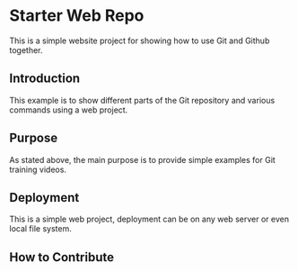 # Starter Web Repo

This is a simple website project for showing how to use Git and Github together.

## Introduction

This example is to show different parts of the Git repository and various commands using a web project.

## Purpose

As stated above, the main purpose is to provide simple examples for Git training videos.

## Deployment

This is a simple web project, deployment can be on any web server or even local file system.

## How to Contribute
